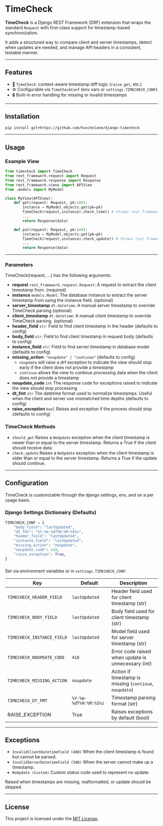 # TimeCheck

**TimeCheck** is a Django REST Framework (DRF) extension that wraps the standard `Request` with first-class support for timestamp-based synchronization.

It adds a structured way to compare client and server timestamps, detect when updates are needed, and manage API headers in a consistent, testable manner.

---

## Features

- 🧠 `TimeCheck`: context-aware timestamp diff logic (`raise_get`, etc.)
- ⚙️ Configurable via `TimeCheckConf` (env vars or `settings.TIMECHECK_CONF`)
- 🔒 Built-in error handling for missing or invalid timestamps

---

## Installation

```bash
pip install git+https://github.com/huncholane/django-timecheck
````

---

## Usage

### Example View

```python
from timecheck import TimeCheck
from rest_framework.request import Request
from rest_framework.response import Response
from rest_framework.views import APIView
from .models import MyModel

class MyView(APIView):
    def get(request: Request, pk:int):
        instance = MyModel.objects.get(pk=pk)
        TimeCheck(request,instance).check_time() # throws rest framework exception
        ...
        return Response(data)

    def put(request: Request, pk:int):
        instance = MyModel.objects.get(pk=pk)
        TimeCheck(request,instance).check_update() # throws rest framework exception
        ...
        return Response(data)
```

---

### Parameters

TimeCheck(request, ...) has the following arguments:

- **request** `rest_framework.request.Request`: A request to extract the client timestamp from. (required)
- **instance** `models.Model`: The database instance to extract the server timestamp from using the instance field. (optional)
- **server_timestamp** `dt.datetime`: A manual server timestamp to override TimeCheck parsing.(optional)
- **client_timestamp** `dt.datetime`: A manual client timestamp to override TimeCheck parsing. (optional)
- **header_field** `str`: Field to find client timestamp in the header (defaults to config)
- **body_field** `str`: Field to find client timestamp in request body (defaults to config)
- **instance_field** `str`: Field to find server timestamp in database model (defaults to config)
- **missing_action**: `"noupdate" | "continue"` (defaults to config)
  - `noupdate` will raise a drf exception to indicate the view should stop early if the client does not provide a timestamp
  - `continue` allows the view to continue processing data when the client does not provide a timestamp
- **noupdate_code** `int` The response code for exceptions raised to indicate the view should stop processing
- **dt_fmt** `str` The datetime format used to normalize timestamps. Useful when the client and server use mismatched time depths (defaults to config)
- **raise_exception** `bool` Raises and exception if the process should stop (defaults to config)

### TimeCheck Methods

- `should_get` Raises a `NoUpdate` exception when the client timestamp is newer than or equal to the server timestamp. Returns a True if the client should receive data.
- `check_update` Raises a `NoUpdate` exception when the client timestamp is older than or equal to the server timestamp. Returns a True if the update should continue.

---

## Configuration

TimeCheck is customizable through the django settings, env, and on a per usage basis.

### Django Settings Dictionairy (Defaults)

```python
TIMECHECK_CONF = {
    "body_field": "lastUpdated",
    "dt_fmt": "%Y-%m-%dT%H:%M:%S%z",
    "header_field": "lastUpdated",
    "instance_field": "lastUpdated",
    "missing_action": "noupdate",
    "noupdate_code": 418,
    "raise_exception": True,
}
```

###

Set via environment variables or in `settings.TIMECHECK_CONF`:

| Key                                    | Default               | Description                                                   |
| -------------------------------------- | --------------------- | ------------------------------------------------------------- |
| `TIMECHECK_HEADER_FIELD`   | `lastUpdated`         | Header field used for client timestamp (str)                        |
| `TIMECHECK_BODY_FIELD`     | `lastUpdated`         | Body field used for client timestamp (str)                         |
| `TIMECHECK_INSTANCE_FIELD` | `lastUpdated`         | Model field used for server timestamp (str)                         |
| `TIMECHECK_NOUPDATE_CODE`            | `418`                 | Error code raised when update is unnecessary (int)                 |
| `TIMECHECK_MISSING_ACTION`           | `noupdate`            | Action if timestamp is missing (`continue`, `noupdate`) |
| `TIMECHECK_DT_FMT`          | `%Y-%m-%dT%H:%M:%S%z` | Timestamp parsing format (str)                                     |
| RAISE_EXCEPTION | True | Raises exceptions by default (bool) |

---

## Exceptions

- `InvalidClientDatetimeField (400)` When the client timestamp is found but cannot be parsed.
- `InvalidServerDatetimeField (500)` When the server cannot make up a timestamp.
- `NoUpdate (Custom)` Custom status code used to represent no update.

Raised when timestamps are missing, malformatted, or update should be skipped.

---

## License

This project is licensed under the [MIT License](LICENSE).
